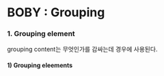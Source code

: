 # BOBY : Grouping

### 1. Grouping element

grouping content는 무엇인가를 감싸는데 경우에 사용된다. 

#### 1\) Grouping eleements









